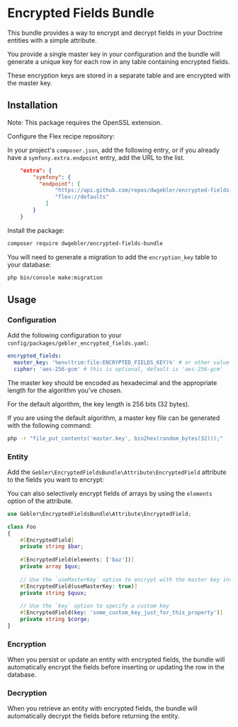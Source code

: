 # Encrypted Fields Bundle

This bundle provides a way to encrypt and decrypt fields in your Doctrine entities with a simple attribute.

You provide a single master key in your configuration and the bundle will generate a unique key for each row
in any table containing encrypted fields.

These encryption keys are stored in a separate table and are encrypted with the master key.

## Installation

Note: This package requires the OpenSSL extension.

Configure the Flex recipe repository:

In your project's `composer.json`, add the following entry, or if you already
have a `symfony.extra.endpoint` entry, add the URL to the list.

```json
    "extra": {
        "symfony": {
          "endpoint": [
               "https://api.github.com/repos/dwgebler/encrypted-fields-bundle-flex/contents/index.json",
               "flex://defaults"
            ]
        }
    }
```

Install the package:

```bash
composer require dwgebler/encrypted-fields-bundle
```

You will need to generate a migration to add the `encryption_key` table to your database:

```bash
php bin/console make:migration
```

## Usage

### Configuration

Add the following configuration to your `config/packages/gebler_encrypted_fields.yaml`:

```yaml
encrypted_fields:
  master_key: '%env(trim:file:ENCRYPTED_FIELDS_KEY)%' # or other value of your choice
  cipher: 'aes-256-gcm' # this is optional, default is 'aes-256-gcm'
```

The master key should be encoded as hexadecimal and the appropriate length for the algorithm you've chosen.

For the default algorithm, the key length is 256 bits (32 bytes).

If you are using the default algorithm, a master key file can be generated with the following command:

```bash
php -r "file_put_contents('master.key', bin2hex(random_bytes(32)));"
```

### Entity

Add the `Gebler\EncryptedFieldsBundle\Attribute\EncryptedField` attribute to the fields you want to encrypt:

You can also selectively encrypt fields of arrays by using the `elements` option of the attribute.

```php
use Gebler\EncryptedFieldsBundle\Attribute\EncryptedField;

class Foo
{
    #[EncryptedField]
    private string $bar;
    
    #[EncryptedField(elements: ['baz'])]
    private array $qux;
    
    // Use the `useMasterKey` option to encrypt with the master key instead of a field-specific key
    #[EncryptedField(useMasterKey: true)]
    private string $quux;
    
    // Use the `key` option to specify a custom key
    #[EncryptedField(key: 'some_custom_key_just_for_this_property')]
    private string $corge;
}
```

### Encryption

When you persist or update an entity with encrypted fields, the bundle will automatically encrypt the fields before
inserting or updating the row in the database.

### Decryption

When you retrieve an entity with encrypted fields, the bundle will automatically decrypt the fields before
returning the entity.

